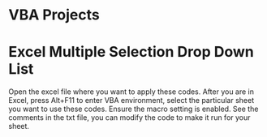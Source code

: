 # VBA Projects
# Excel Multiple Selection Drop Down List

Open the excel file where you want to apply these codes.
After you are in Excel, press Alt+F11 to enter VBA environment, select the particular sheet you want to use these codes.
Ensure the macro setting is enabled.
See the comments in the txt file, you can modify the code to make it run for your sheet.
